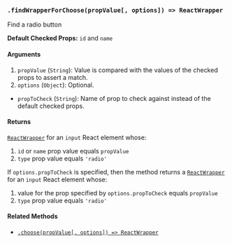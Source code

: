 ### `.findWrapperForChoose(propValue[, options]) => ReactWrapper`

Find a radio button

**Default Checked Props:** `id` and `name`

#### Arguments

1. `propValue` (`String`): Value is compared with the values of the checked props to assert a match.
2. `options` (`Object`): Optional.
  * `propToCheck` (`String`): Name of prop to check against instead of the default checked props.

#### Returns

[`ReactWrapper`][react-wrapper] for an `input` React element whose:
  1. `id` or `name` prop value equals `propValue`
  2. `type` prop value equals `'radio'`

If `options.propToCheck` is specified, then the method returns a
[`ReactWrapper`][react-wrapper] for an `input` React element whose:
  1. value for the prop specified by `options.propToCheck` equals `propValue`
  2. `type` prop value equals `'radio'`

#### Related Methods

- [`.choose(propValue[, options]) => ReactWrapper`](choose.md)

[react-wrapper]: https://github.com/airbnb/enzyme/blob/master/docs/api/mount.md#reactwrapper-api
